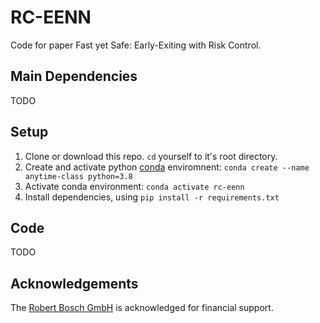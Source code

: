 # RC-EENN
Code for paper Fast yet Safe: Early-Exiting with Risk Control.

## Main Dependencies
TODO

## Setup 
1. Clone or download this repo. `cd` yourself to it's root directory.
2. Create and activate python [conda](https://www.anaconda.com/) enviromnent: `conda create --name anytime-class python=3.8`
3. Activate conda environment:  `conda activate rc-eenn`
4. Install dependencies, using `pip install -r requirements.txt`

## Code
TODO

## Acknowledgements
The [Robert Bosch GmbH](https://www.bosch.com) is acknowledged for financial support.
